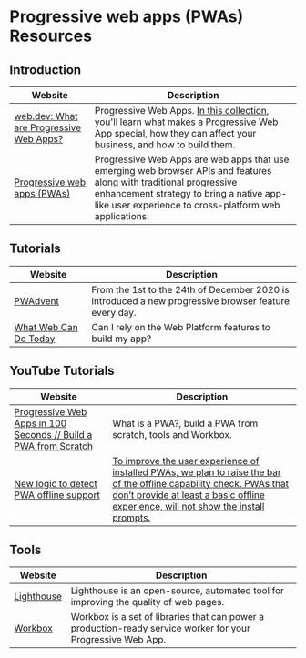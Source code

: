 # Progressive web apps (PWAs) Resources


## Introduction

Website | Description |
--- | --- |
[web.dev: What are Progressive Web Apps?](https://web.dev/what-are-pwas/) | Progressive Web Apps. [In this collection](https://web.dev/progressive-web-apps/), you'll learn what makes a Progressive Web App special, how they can affect your business, and how to build them. |
[Progressive web apps (PWAs)](https://developer.mozilla.org/en-US/docs/Web/Progressive_web_apps) | Progressive Web Apps are web apps that use emerging web browser APIs and features along with traditional progressive enhancement strategy to bring a native app-like user experience to cross-platform web applications. |


## Tutorials

Website | Description |
--- | --- |
[PWAdvent](https://pwadvent.dev/) | From the 1st to the 24th of December 2020 is introduced a new progressive browser feature every day. |
[What Web Can Do Today](https://whatwebcando.today/) | Can I rely on the Web Platform features to build my app? |


## YouTube Tutorials

Website | Description |
--- | --- |
[Progressive Web Apps in 100 Seconds // Build a PWA from Scratch](https://www.youtube.com/watch?v=sFsRylCQblw&feature=youtu.be) | What is a PWA?, build a PWA from scratch, tools and Workbox. |
[New logic to detect PWA offline support](https://www.youtube.com/watch?v=hoEE39yB2Pg) | [To improve the user experience of installed PWAs, we plan to raise the bar of the offline capability check. PWAs that don’t provide at least a basic offline experience, will not show the install prompts.](https://docs.google.com/forms/d/e/1FAIpQLSdIkieZGy6uyOmqjBDRe1KB2mNu74K4iBI0rI2q_EfZRhT8cg/viewform) |


## Tools

Website | Description |
--- | --- |
[Lighthouse](https://developers.google.com/web/tools/lighthouse) | Lighthouse is an open-source, automated tool for improving the quality of web pages. |
[Workbox](https://developers.google.com/web/tools/workbox) | Workbox is a set of libraries that can power a production-ready service worker for your Progressive Web App. |
